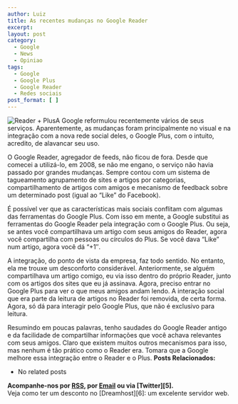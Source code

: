 ```yaml
---
author: Luiz
title: As recentes mudanças no Google Reader
excerpt:
layout: post
category:
  - Google
  - News
  - Opiniao
tags:
  - Google
  - Google Plus
  - Google Reader
  - Redes sociais
post_format: [ ]
---
```

![Reader + Plus][1]A Google reformulou recentemente vários de seus serviços. Aparentemente, as mudanças foram principalmente no visual e na integração com a nova rede social deles, o Google Plus, com o intuito, acredito, de alavancar seu uso.

O Google Reader, agregador de feeds, não ficou de fora. Desde que comecei a utilizá-lo, em 2008, se não me engano, o serviço não havia passado por grandes mudanças. Sempre contou com um sistema de tagueamento agrupamento de sites e artigos por categorias, compartilhamento de artigos com amigos e mecanismo de feedback sobre um determinado post (igual ao “Like” do Facebook).

É possível ver que as características mais sociais conflitam com algumas das ferramentas do Google Plus. Com isso em mente, a Google substitui as ferramentas do Google Reader pela integração com o Google Plus. Ou seja, se antes você compartilhava um artigo com seus amigos do Reader, agora você compartilha com pessoas ou círculos do Plus. Se você dava “Like” num artigo, agora você dá “+1″.

A integração, do ponto de vista da empresa, faz todo sentido. No entanto, ela me trouxe um desconforto considerável. Anteriormente, se alguém compartilhava um artigo comigo, eu via isso dentro do próprio Reader, junto com os artigos dos sites que eu já assinava. Agora, preciso entrar no Google Plus para ver o que meus amigos andam lendo. A interação social que era parte da leitura de artigos no Reader foi removida, de certa forma. Agora, só dá para interagir pelo Google Plus, que não é exclusivo para leitura.

Resumindo em poucas palavras, tenho saudades do Google Reader antigo e da facilidade de compartilhar informações que você achava relevantes com seus amigos. Claro que existem muitos outros mecanismos para isso, mas nenhum é tão prático como o Reader era. Tomara que a Google melhore essa integração entre o Reader e o Plus. 
**Posts Relacionados:** 
*   No related posts









**Acompanhe-nos por [ RSS][3], por [Email][4] ou via [Twitter][5].**  
Veja como ter um desconto no [Dreamhost][6]: um excelente servidor web.

 [1]: http://vidageek.net/wp-content/uploads/2011/12/google-reader-logo-300x142.png "Reader + Plus"
 [2]: https://twitter.com/share
 [3]: http://feeds.feedburner.com/VidaGeek
 [4]: http://feedburner.google.com/fb/a/mailverify?uri=VidaGeek&loc=pt_BR



